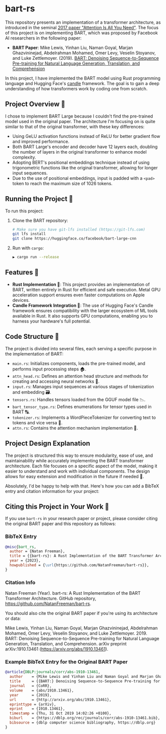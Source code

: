 # bart-rs

This repository presents an implementation of a transformer architecture, as introduced in the seminal [2017 paper "Attention Is All You Need"](https://arxiv.org/abs/1706.03762). The focus of this project is on implementing BART, which was proposed by Facebook AI researchers in the following paper:

- **BART Paper**: Mike Lewis, Yinhan Liu, Naman Goyal, Marjan Ghazvininejad, Abdelrahman Mohamed, Omer Levy, Veselin Stoyanov, and Luke Zettlemoyer. (2019). [BART: Denoising Sequence-to-Sequence Pre-training for Natural Language Generation, Translation, and Comprehension](https://arxiv.org/abs/1910.13461)

In this project, I have implemented the BART model using Rust programming language and Hugging Face's [candle](https://github.com/huggingface/candle) framework. The goal is to gain a deep understanding of how transformers work by coding one from scratch.

## Project Overview 🔎

I chose to implement BART Large because I couldn't find the pre-trained model used in the original paper. The architecture I'm focusing on is quite similar to that of the original transformer, with these key differences:

- Using GeLU activation functions instead of ReLU for better gradient flow and improved performance.
- Both BART Large's encoder and decoder have 12 layers each, doubling the number of layers in the original transformer to enhance model complexity.
- Adopting BERT's positional embeddings technique instead of using trigonometric functions like the original transformer, allowing for longer input sequences.
- Due to the use of positional embeddings, input is padded with a `<pad>` token to reach the maximum size of 1026 tokens.

## Running the Project 🚀

To run this project:

1. Clone the BART repository:
   ```bash
   # Make sure you have git-lfs installed (https://git-lfs.com)
   git lfs install
   git clone https://huggingface.co/facebook/bart-large-cnn
   ```

2. Run with `cargo`:
   ```bash
   ▶️ cargo run --release
   ```
## Features 🌟

- **Rust Implementation 🚀**: This project provides an implementation of BART, written entirely in Rust for efficient and safe execution. Metal GPU acceleration support ensures even faster computations on Apple devices.
- **Candle Framework Integration 🔌**: The use of Hugging Face's Candle framework ensures compatibility with the larger ecosystem of ML tools available in Rust. It also supports GPU computations, enabling you to harness your hardware's full potential.

## Code Structure 📂

The project is divided into several files, each serving a specific purpose in the implementation of BART:

- `main.rs`: Initializes components, loads the pre-trained model, and performs input processing steps 🏠.
- `attn_head.rs`: Defines an attention head structure and methods for creating and accessing neural networks 🧠.
- `input.rs`: Manages input sequences at various stages of tokenization and embedding 🗃️.
- `tensors.rs`: Handles tensors loaded from the GGUF model file 📉.
- `bart_tensor_type.rs`: Defines enumerations for tensor types used in BART 🔠.
- `tokenizer.rs`: Implements a WordPieceTokenizer for converting text to tokens and vice versa 🔡.
- `attn.rs`: Contains the attention mechanism implementation 👀.

## Project Design Explanation 

The project is structured this way to ensure modularity, ease of use, and maintainability while accurately implementing the BART transformer architecture. Each file focuses on a specific aspect of the model, making it easier to understand and work with individual components. The design allows for easy extension and modification in the future if needed 🔄.

 Absolutely, I'd be happy to help with that. Here's how you can add a BibTeX entry and citation information for your project:

## Citing this Project in Your Work 📝

If you use `bart-rs` in your research paper or project, please consider citing the original BART paper and this repository as follows:

### BibTeX Entry

```bibtex
@misc{bart_rs,
  author = {Natan Freeman},
  title = {{bart-rs}: A Rust Implementation of the BART Transformer Architecture},
  year = {2023},
  howpublished = {\url{https://github.com/NatanFreeman/bart-rs}},
}
```

### Citation Info

Natan Freeman (Year). bart-rs: A Rust Implementation of the BART Transformer Architecture. GitHub repository, https://github.com/NatanFreeman/bart-rs.

You should also cite the original BART paper if you're using its architecture or data:

Mike Lewis, Yinhan Liu, Naman Goyal, Marjan Ghazvininejad, Abdelrahman Mohamed, Omer Levy, Veselin Stoyanov, and Luke Zettlemoyer. 2019. BART: Denoising Sequence-to-Sequence Pre-training for Natural Language Generation, Translation, and Comprehension. arXiv preprint arXiv:1910.13461 (https://arxiv.org/abs/1910.13461).

### Example BibTeX Entry for the Original BART Paper

```bibtex
@article{DBLP:journals/corr/abs-1910-13461,
  author    = {Mike Lewis and Yinhan Liu and Naman Goyal and Marjan Ghazvininejad and Abdelrahman Mohamed and Omer Levy and Veselin Stoyanov and Luke Zettlemoyer},
  title     = {{BART:} Denoising Sequence-to-Sequence Pre-training for Natural Language Generation, Translation, and Comprehension},
  journal   = {CoRR},
  volume    = {abs/1910.13461},
  year      = {2019},
  url       = {http://arxiv.org/abs/1910.13461},
  eprinttype = {arXiv},
  eprint    = {1910.13461},
  timestamp = {Thu, 31 Oct 2019 14:02:26 +0100},
  biburl    = {https://dblp.org/rec/journals/corr/abs-1910-13461.bib},
  bibsource = {dblp computer science bibliography, https://dblp.org}
}
```
